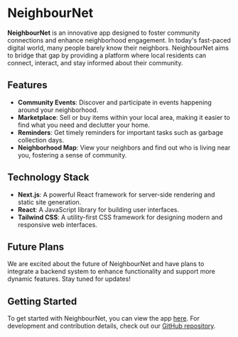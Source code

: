 # NeighbourNet

**NeighbourNet** is an innovative app designed to foster community connections and enhance neighborhood engagement. In today's fast-paced digital world, many people barely know their neighbors. NeighbourNet aims to bridge that gap by providing a platform where local residents can connect, interact, and stay informed about their community.

## Features

- **Community Events**: Discover and participate in events happening around your neighborhood.
- **Marketplace**: Sell or buy items within your local area, making it easier to find what you need and declutter your home.
- **Reminders**: Get timely reminders for important tasks such as garbage collection days.
- **Neighborhood Map**: View your neighbors and find out who is living near you, fostering a sense of community.

## Technology Stack

- **Next.js**: A powerful React framework for server-side rendering and static site generation.
- **React**: A JavaScript library for building user interfaces.
- **Tailwind CSS**: A utility-first CSS framework for designing modern and responsive web interfaces.

## Future Plans

We are excited about the future of NeighbourNet and have plans to integrate a backend system to enhance functionality and support more dynamic features. Stay tuned for updates!

## Getting Started

To get started with NeighbourNet, you can view the app [here](https://neighbournet.vercel.app/). For development and contribution details, check out our [GitHub repository](https://github.com/swayam0815/thehood).
